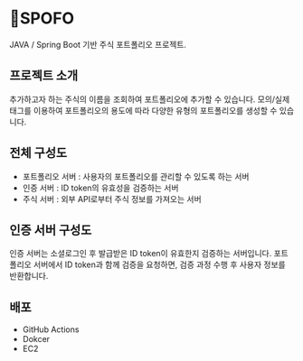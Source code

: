 # SPOFO
JAVA / Spring Boot 기반 주식 포트폴리오 프로젝트.

## 프로젝트 소개
추가하고자 하는 주식의 이름을 조회하여 포트폴리오에 추가할 수 있습니다.
모의/실제 태그를 이용하여 포트폴리오의 용도에 따라 다양한 유형의 포트폴리오를 생성할 수 있습니다.

## 전체 구성도
- 포트폴리오 서버 : 사용자의 포트폴리오를 관리할 수 있도록 하는 서버
- 인증 서버 : ID token의 유효성을 검증하는 서버
- 주식 서버 : 외부 API로부터 주식 정보를 가져오는 서버

## 인증 서버 구성도
인증 서버는 소셜로그인 후 발급받은 ID token이 유효한지 검증하는 서버입니다.
포트폴리오 서버에서 ID token과 함께 검증을 요청하면, 검증 과정 수행 후 사용자 정보를 반환합니다.

## 배포
- GitHub Actions
- Dokcer
- EC2
